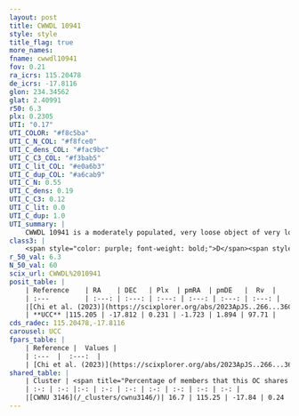 ```yaml
---
layout: post
title: CWWDL 10941
style: style
title_flag: true
more_names: 
fname: cwwdl10941
fov: 0.21
ra_icrs: 115.20478
de_icrs: -17.8116
glon: 234.34562
glat: 2.40991
r50: 6.3
plx: 0.2305
UTI: "0.17"
UTI_COLOR: "#f8c5ba"
UTI_C_N_COL: "#f8fce0"
UTI_C_dens_COL: "#fac9bc"
UTI_C_C3_COL: "#f3bab5"
UTI_C_lit_COL: "#e0a6b3"
UTI_C_dup_COL: "#a6cab9"
UTI_C_N: 0.55
UTI_C_dens: 0.19
UTI_C_C3: 0.12
UTI_C_lit: 0.0
UTI_C_dup: 1.0
UTI_summary: |
    CWWDL 10941 is a moderately populated, very loose object of very low C3 quality. It was recently reported in the literature. This object shares a small percentage of members with a later reported entry.
class3: |
    <span style="color: purple; font-weight: bold;">D</span><span style="color: red; font-weight: bold;">C</span>
r_50_val: 6.3
N_50_val: 60
scix_url: CWWDL%2010941
posit_table: |
    | Reference    | RA    | DEC   | Plx  | pmRA  | pmDE   |  Rv  |
    | :---         | :---: | :---: | :---: | :---: | :---: | :---: |
    |[Chi et al. (2023)](https://scixplorer.org/abs/2023ApJS..266...36C) | 115.217 | -17.803 | 0.245 | -1.722 | 1.945 | 72.258 |
    | **UCC** |115.205 | -17.812 | 0.231 | -1.723 | 1.894 | 97.71 | 
cds_radec: 115.20478,-17.8116
carousel: UCC
fpars_table: |
    | Reference |  Values |
    | :---  |  :---:  |
    | [Chi et al. (2023)](https://scixplorer.org/abs/2023ApJS..266...36C) | `logAge=8.21, Z=-0.88` |
shared_table: |
    | Cluster | <span title="Percentage of members that this OC shares with the ones listed">%</span>   | RA   | DEC   | Plx   | pmRA  | pmDE  | Rv | UTI |
    | :-: | :-: |:-: | :-: | :-: | :-: | :-: | :-: | :-: |
    |[CWNU 3146](/_clusters/cwnu3146/)| 16.7 | 115.25 | -17.84 | 0.24 | -2.0 | 1.74 | 96.79 |0.1 |
---
```

